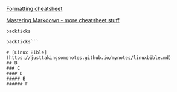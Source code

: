 [Formatting cheatsheet](https://docs.github.com/en/github/writing-on-github/basic-writing-and-formatting-syntax)  

[Mastering Markdown - more cheatsheet stuff](https://guides.github.com/features/mastering-markdown/)  

`backticks`  

```triple  
backticks```  

# [Linux Bible](https://justtakingsomenotes.github.io/mynotes/linuxbible.md)
## B
### C
#### D
##### E
###### F
